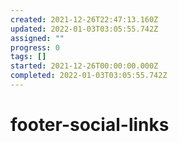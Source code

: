 ```yaml
---
created: 2021-12-26T22:47:13.160Z
updated: 2022-01-03T03:05:55.742Z
assigned: ""
progress: 0
tags: []
started: 2021-12-26T00:00:00.000Z
completed: 2022-01-03T03:05:55.742Z
---
```


# footer-social-links
